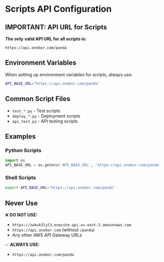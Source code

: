 # Scripts API Configuration

## IMPORTANT: API URL for Scripts

**The only valid API URL for all scripts is:**

```
https://api.onebor.com/panda
```

## Environment Variables

When setting up environment variables for scripts, always use:

```bash
API_BASE_URL="https://api.onebor.com/panda"
```

## Common Script Files

- `test_*.py` - Test scripts
- `deploy_*.py` - Deployment scripts
- `api_test.py` - API testing scripts

## Examples

### Python Scripts

```python
import os
API_BASE_URL = os.getenv('API_BASE_URL', 'https://api.onebor.com/panda')
```

### Shell Scripts

```bash
export API_BASE_URL="https://api.onebor.com/panda"
```

## Never Use

❌ **DO NOT USE:**

- `https://zwkvk3lyl3.execute-api.us-east-2.amazonaws.com`
- `https://api.onebor.com` (without `/panda`)
- Any other AWS API Gateway URLs

✅ **ALWAYS USE:**

- `https://api.onebor.com/panda`
